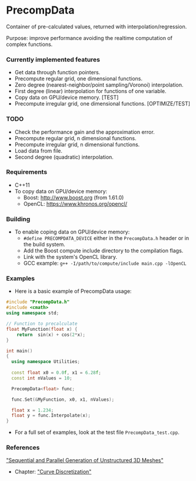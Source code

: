 # PrecompData

Container of pre-calculated values, returned with interpolation/regression. 

Purpose: improve performance avoiding the realtime computation of complex functions.


### Currently implemented features

- Get data through function pointers.
- Precompute regular grid, one dimensional functions.
- Zero degree (nearest-neighbor/point sampling/Voronoi) interpolation.
- First degree (linear) interpolation for functions of one variable.
- Copy data on GPU/device memory. [TEST]
- Precompute irregular grid, one dimensional functions. [OPTIMIZE/TEST]


### TODO

- Check the performance gain and the approximation error.
- Precompute regular grid, n dimensional functions.
- Precompute irregular grid, n dimensional functions.
- Load data from file.
- Second degree (quadratic) interpolation.


### Requirements

- C++11
- To copy data on GPU/device memory:
    - Boost:   http://www.boost.org (from 1.61.0)
    - OpenCL:  https://www.khronos.org/opencl/


### Building

- To enable coping data on GPU/device memory:
    - `#define PRECOMPDATA_DEVICE` either in the `PrecompData.h` header or in the build system.
    - Add the Boost compute include directory to the compilation flags.
    - Link with the system's OpenCL library.
    - GCC example:  `g++ -I/path/to/compute/include main.cpp -lOpenCL`

### Examples

- Here is a basic example of PrecompData usage:

```C++
#include "PrecompData.h"
#include <cmath>
using namespace std;

// Function to precalculate
float MyFunction(float x) {
	return  sin(x) + cos(2*x);
}

int main()
{
  using namespace Utilities;
  
  const float x0 = 0.0f, x1 = 6.28f;
  const int nValues = 10;

  PrecompData<float> func;

  func.Set(&MyFunction, x0, x1, nValues);

  float x = 1.234;
  float y = func.Interpolate(x);
}
```

- For a full set of examples, look at the test file `PrecompData_test.cpp`.


### References

["Sequential and Parallel Generation of Unstructured 3D Meshes"](http://mech.fsv.cvut.cz/~dr/papers/Thesis98/thesis.html)
- Chapter: ["Curve Discretization"](http://mech.fsv.cvut.cz/~dr/papers/Thesis98/node40.html)
